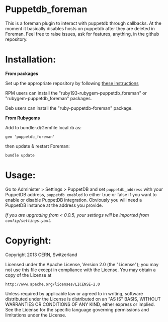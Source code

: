 # Puppetdb\_foreman

This is a foreman plugin to interact with puppetdb through callbacks.
At the moment it basically disables hosts on puppetdb after they are deleted in Foreman.
Feel free to raise issues, ask for features, anything, in the github repository.

# Installation:

**From packages**

Set up the appropriate repository by following [these instructions](http://theforeman.org/manuals/1.5/index.html#3.3InstallFromPackages)

RPM users can install the "ruby193-rubygem-puppetdb_foreman" or "rubygem-puppetdb_foreman" packages.

Deb users can install the "ruby-puppetdb-foreman" package.

**From Rubygems**

Add to bundler.d/Gemfile.local.rb as:

    gem 'puppetdb_foreman'

then update & restart Foreman:

    bundle update


# Usage:

Go to Administer > Settings > PuppetDB and set `puppetdb_address` with your PuppetDB address, `puppetdb_enabled` to either true or false if you want to enable or disable PuppetDB integration. Obviously you will need a PuppetDB instance at the address you provide.

*If you are upgrading from < 0.0.5, your settings will be imported from `config/settings.yaml`.*

# Copyright:
Copyright 2013 CERN, Switzerland

Licensed under the Apache License, Version 2.0 (the "License");
you may not use this file except in compliance with the License.
You may obtain a copy of the License at

    http://www.apache.org/licenses/LICENSE-2.0

Unless required by applicable law or agreed to in writing, software
distributed under the License is distributed on an "AS IS" BASIS,
WITHOUT WARRANTIES OR CONDITIONS OF ANY KIND, either express or implied.
See the License for the specific language governing permissions and
limitations under the License.


